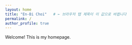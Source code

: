 ```yaml
---
layout: home
title: "En-Bi Choi"   # ← 브라우저 탭 제목이 이 값으로 바뀝니다
permalink: /
author_profile: true
---
```


Welcome! This is my homepage.
